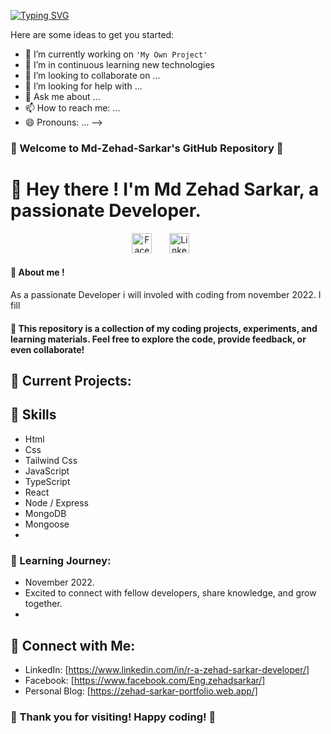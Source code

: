 <!--### Hi there 👋 -->

<!--
**Md-Zehad-Sarkar/Md-Zehad-Sarkar** is a ✨ _special_ ✨ repository because its `README.md` (this file) appears on your GitHub profile.
<!-- typo name dynamically -->
<a href="https://git.io/typing-svg"><img src="https://readme-typing-svg.demolab.com?font=Fira+Code&pause=1000&random=false&width=435&lines=HI++Everyone!+I'am+Zehad+Sarkar;A+Web+Developer" alt="Typing SVG" /></a>

Here are some ideas to get you started:

- 🔭 I’m currently working on `'My Own Project'`
- 🌱 I’m in continuous learning new technologies
- 👯 I’m looking to collaborate on ...
- 🤔 I’m looking for help with ...
- 💬 Ask me about ...
- 📫 How to reach me: ...
- 😄 Pronouns: ...
-->

### 🚀 Welcome to Md-Zehad-Sarkar's GitHub Repository 🚀


# 👋  Hey there ! I'm Md Zehad Sarkar, a passionate Developer.


<!-- Social icons section -->
<p align="center">
  <a href="https://www.facebook.com/Eng.zehadsarkar"><img width="32px" alt="Facebook" title="Facebook" src="https://img.freepik.com/free-psd/3d-rendering-social-media-icon_23-2151413513.jpg?size=626&ext=jpg"/></a>
  &#8287;&#8287;&#8287;&#8287;&#8287;
  <a href="https://www.linkedin.com/in/r-a-zehad-sarkar-developer/"><img width="32px" alt="LinkedIn" title="LinkedIn" src="https://i.imgur.com/yRpa1dQ.png"/></a>
  &#8287;&#8287;&#8287;&#8287;&#8287;
 

#### 📂  About me !
As a passionate Developer i will involed with coding from november 2022. I fill 


#### 🔧 This repository is a collection of my coding projects, experiments, and learning materials. Feel free to explore the code, provide feedback, or even collaborate!


## 🚀 Current Projects:
<!--
   - [Project 1]: Description of Project 1
   - [Project 2]: Description of Project 2
   - ... -->
   

   ## 🚩 Skills
   - Html
   - Css
   - Tailwind Css
   - JavaScript
   - TypeScript
   - React
   - Node / Express
   - MongoDB
   - Mongoose
   - 


### 🌱 Learning Journey:
   - November 2022.
   - Excited to connect with fellow developers, share knowledge, and grow together.
   - 

## 🤝 Connect with Me:
   - LinkedIn: [https://www.linkedin.com/in/r-a-zehad-sarkar-developer/]
   - Facebook: [https://www.facebook.com/Eng.zehadsarkar/]
   - Personal Blog: [https://zehad-sarkar-portfolio.web.app/]

### 🙏 Thank you for visiting! Happy coding! 🚀

